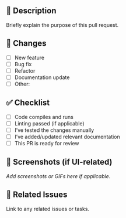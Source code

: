 ## 📝 Description

Briefly explain the purpose of this pull request.

## 🔧 Changes

- [ ] New feature
- [ ] Bug fix
- [ ] Refactor
- [ ] Documentation update
- [ ] Other:

## ✅ Checklist

- [ ] Code compiles and runs
- [ ] Linting passed (if applicable)
- [ ] I’ve tested the changes manually
- [ ] I’ve added/updated relevant documentation
- [ ] This PR is ready for review

## 📸 Screenshots (if UI-related)

_Add screenshots or GIFs here if applicable._

## 📎 Related Issues

Link to any related issues or tasks.
